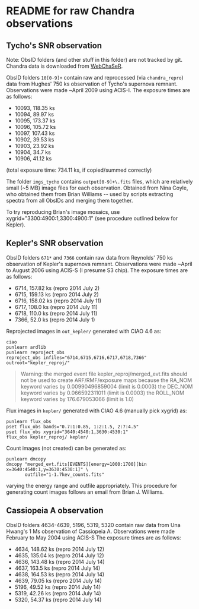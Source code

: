 README for raw Chandra observations
===================================

Tycho's SNR observation
-----------------------

Note: ObsID folders (and other stuff in this folder) are not tracked by git.
Chandra data is downloaded from [WebChaSeR](http://cda.harvard.edu/chaser/).

ObsID folders `10[0-9]+` contain raw and reprocessed (via `chandra_repro`)
data from Hughes' 750 ks observation of Tycho's supernova remnant.
Observations were made ~April 2009 using ACIS-I.
The exposure times are as follows:

* 10093, 118.35 ks
* 10094,  89.97 ks
* 10095, 173.37 ks
* 10096, 105.72 ks
* 10097, 107.43 ks
* 10902,  39.53 ks
* 10903,  23.92 ks
* 10904,  34.7  ks
* 10906,  41.12 ks

(total exposure time: 734.11 ks, if copied/summed correctly)

The folder `imgs_tycho` contains `output[0-9]+\.fits` files, which are
relatively small (~5 MB) image files for each observation.  Obtained from Nina
Coyle, who obtained them from Brian Williams -- used by scripts extracting
spectra from all ObsIDs and merging them together.

To try reproducing Brian's image mosaics, use xygrid="3300:4900:1,3300:4900:1"
(see procedure outlined below for Kepler).

Kepler's SNR observation
------------------------

ObsID folders `671*` and `7366` contain raw data from Reynolds' 750 ks
observation of Kepler's supernova remnant.
Observations were made ~April to August 2006 using ACIS-S (I presume S3 chip).
The exposure times are as follows:

* 6714, 157.82 ks (repro 2014 July 2)
* 6715, 159.13 ks (repro 2014 July 2)
* 6716, 158.02 ks (repro 2014 July 11)
* 6717, 108.0  ks (repro 2014 July 11)
* 6718, 110.0  ks (repro 2014 July 11)
* 7366,  52.0  ks (repro 2014 July 1)

Reprojected images in `out_kepler/` generated with CIAO 4.6 as:

    ciao
    punlearn ardlib
    punlearn reproject_obs
    reproject_obs infiles="6714,6715,6716,6717,6718,7366" outroot="kepler_reproj/"

> Warning: the merged event file kepler\_reproj/merged\_evt.fits
>    should not be used to create ARF/RMF/exposure maps because
>       the RA_NOM keyword varies by 0.00990496859004 (limit is 0.0003)
>       the DEC_NOM keyword varies by 0.066592311011 (limit is 0.0003)
>       the ROLL_NOM keyword varies by 176.679053066 (limit is 1.0)

Flux images in `kepler/` generated with CIAO 4.6 (manually pick xygrid) as:

    punlearn flux_obs
    pset flux_obs bands="0.7:1:0.85, 1:2:1.5, 2:7:4.5"
    pset flux_obs xygrid="3640:4540:1,3630:4530:1"
    flux_obs kepler_reproj/ kepler/

Count images (not created) can be generated as:

    punlearn dmcopy
    dmcopy "merged_evt.fits[EVENTS][energy=1000:1700][bin x=3640:4540:1,y=3630:4530:1]" \
           outfile="1-1.7kev_counts.fits"

varying the energy range and outfile appropriately.  This procedure for
generating count images follows an email from Brian J. Williams.


Cassiopeia A observation
------------------------

ObsID folders 4634-4639, 5196, 5319, 5320 contain raw data from Una Hwang's 1 Ms
observation of Cassiopeia A.
Observations were made February to May 2004 using ACIS-S
The exposure times are as follows:

* 4634, 148.62 ks (repro 2014 July 12)
* 4635, 135.04 ks (repro 2014 July 12)
* 4636, 143.48 ks (repro 2014 July 14)
* 4637, 163.5  ks (repro 2014 July 14)
* 4638, 164.53 ks (repro 2014 July 14)
* 4639,  79.05 ks (repro 2014 July 14)
* 5196,  49.52 ks (repro 2014 July 14)
* 5319,  42.26 ks (repro 2014 July 14)
* 5320,  54.37 ks (repro 2014 July 14)


